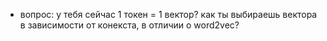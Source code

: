 - вопрос: у тебя сейчас 1 токен = 1 вектор? как ты выбираешь вектора в зависимости от конекста, в отличии о word2vec?

